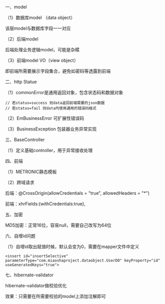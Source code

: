 一、model

（1）数据库model （data object）

该层model与数据库字段一一对应

（2）后端model

后端处理业务逻辑model，可能是杂糅

（3）前端model VO（view object）

即前端所需要展示字段集合，避免如密码等透露到前端

二、http Statue

（1）commonError是通用返回对象，包含状态码和数据对象

```
// 若status=success 则data返回前端需要的json数据
// 若status=fail 则data内使用通用的错误码格式
```

（2）EmBusinessError 可扩展性错误码

（3）BusinessException 包装器业务异常实现

三、BaseController

（1）定义基础controller，用于异常接收处理

四、前端

（1）METRONIC静态模板

（2）跨域请求

后端：@CrossOrigin(allowCredentials = "true", allowedHeaders = "*") 

前端：xhrFields:{withCredentials:true},

五、加密

MD5加密：正常16位，容易null，需要自己改写为64位

六、自增id问题

（1）自增id取出赋值时候，默认会变为0，需要在mapper文件中定义

```
<insert id="insertSelective" parameterType="com.miaoshaproject.dataobject.UserDO" keyProperty="id" useGeneratedKeys="true">
```

七、hibernate-validator

hibernate-validator做校验优化

效果：只需要在所需要校验的model上添加注解即可